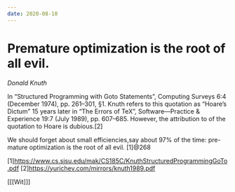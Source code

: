 ```yaml
---
date: 2020-08-10
---
```


# Premature optimization is the root of all evil.

*Donald Knuth*


In “Structured Programming with Goto Statements”, Computing Surveys 6:4 (December 1974), pp. 261–301, §1. Knuth refers to this quotation as “Hoare’s Dictum” 15 years later in “The Errors of TeX”, Software—Practice & Experience 19:7 (July 1989), pp. 607–685. However, the attribution to of the quotation to Hoare is dubious.[2]

We should forget about small efficiencies,say about 97% of the time: pre-mature optimization is the root of all evil. [1]@268

[1]https://www.cs.sjsu.edu/mak/CS185C/KnuthStructuredProgrammingGoTo.pdf 
[2]https://yurichev.com/mirrors/knuth1989.pdf

[[[Wit]]]
